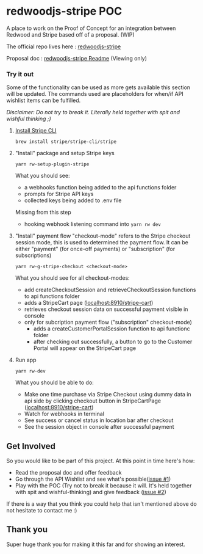# redwoodjs-stripe POC


A place to work on the Proof of Concept for an integration between Redwood and Stripe based off of a proposal. (WIP)

The official repo lives here : [redwoodjs-stripe](https://github.com/chrisvdm/redwoodjs-stripe)

Proposal doc : [redwoodjs-stripe Readme](https://docs.google.com/document/d/14IagrLRbuTT8H6-aOKL7aBbf2zGKVnMeazjmFZPf0-0/edit?usp=sharing) (Viewing only)


### Try it out
Some of the functionality can be used as more gets available this section will be updated. The commands used are placeholders for when/if API wishlist items can be fulfilled.

_Disclaimer: Do not try to break it. Literally held together with spit and wishful thinking ;)_

1. [Install Stripe CLI](https://stripe.com/docs/stripe-cli#install)
   
   `brew install stripe/stripe-cli/stripe`
2. "Install" package and setup Stripe keys

   `yarn rw-setup-plugin-stripe`
   
   What you should see:
   - a webhooks function being added  to the api functions folder
   - prompts for Stripe API keys 
   - collected keys being added to .env file
   
   Missing from this step
   - hooking webhook listening command into <code>yarn rw dev</code>
   
3. "Install" payment flow
   "checkout-mode" refers to the Stripe checkout session mode, this is used to determined the payment flow. It can be either "payment" (for once-off payments) or "subscription" (for subscriptions)

   `yarn rw-g-stripe-checkout <checkout-mode>`

   What you should see for all checkout-modes:
   - add createCheckoutSession and retrieveCheckoutSession functions to api functions folder
   - adds a StripeCart page ([localhost:8910/stripe-cart](http://localhost:8910/stripe-cart))
   - retrieves checkout session data on successful payment visible in console
   - only for subcription payment flow ("subscription" checkout-mode)
      - adds a createCustomerPortalSession function to api functionc folder
      - after checking out successfully, a button to go to the Customer Portal will appear on the StripeCart page
   
4. Run app
  
    `yarn rw-dev`
    
    What you should be able to do:
    - Make one time purchase via Stripe Checkout using dummy data in api side by clicking checkout button in StripeCartPage ([localhost:8910/stripe-cart](http://localhost:8910/stripe-cart))
    - Watch for webhooks in terminal
    - See success or cancel status in location bar after checkout
    - See the session object in console after successful payment


## Get Involved
So you would like to be part of this project. At this point in time here's how:
- Read the proposal doc and offer feedback
- Go through the API Wishlist and see what's possible([issue #1](https://github.com/redwoodjs/payments/issues/1))
- Play with the POC (Try not to break it because it will. It's held together with spit and wishful-thinking) and give feedback ([issue #2](https://github.com/redwoodjs/payments/issues/2))

If there is a way that you think you could help that isn't mentioned above do not hesitate to contact me :)

## Thank you
Super huge thank you for making it this far and for showing an interest.
